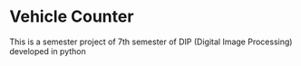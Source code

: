 # Vehicle Counter
 This is a semester project of 7th semester of DIP (Digital Image Processing) developed in python
